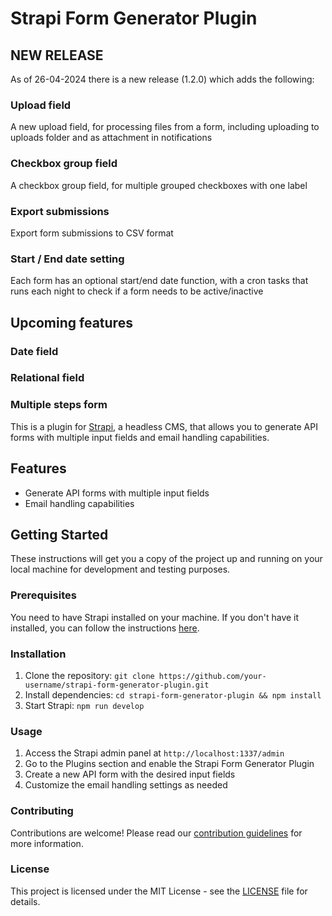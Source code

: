 # Strapi Form Generator Plugin

## NEW RELEASE
As of 26-04-2024 there is a new release (1.2.0) which adds the following:
### Upload field
A new upload field, for processing files from a form, including uploading to uploads folder and as attachment in notifications

### Checkbox group field
A checkbox group field, for multiple grouped checkboxes with one label

### Export submissions
Export form submissions to CSV format

### Start / End date setting
Each form has an optional start/end date function, with a cron tasks that runs each night to check if a form needs to be active/inactive

## Upcoming features
### Date field
### Relational field
### Multiple steps form


This is a plugin for [Strapi](https://strapi.io/), a headless CMS, that allows you to generate API forms with multiple input fields and email handling capabilities.

## Features

- Generate API forms with multiple input fields
- Email handling capabilities

## Getting Started

These instructions will get you a copy of the project up and running on your local machine for development and testing purposes.

### Prerequisites

You need to have Strapi installed on your machine. If you don't have it installed, you can follow the instructions [here](https://strapi.io/documentation/developer-docs/latest/setup-deployment-guides/installation/cli.html).

### Installation

1. Clone the repository: `git clone https://github.com/your-username/strapi-form-generator-plugin.git`
2. Install dependencies: `cd strapi-form-generator-plugin && npm install`
3. Start Strapi: `npm run develop`

### Usage

1. Access the Strapi admin panel at `http://localhost:1337/admin`
2. Go to the Plugins section and enable the Strapi Form Generator Plugin
3. Create a new API form with the desired input fields
4. Customize the email handling settings as needed

### Contributing

Contributions are welcome! Please read our [contribution guidelines](CONTRIBUTING.md) for more information.

### License

This project is licensed under the MIT License - see the [LICENSE](LICENSE) file for details.
